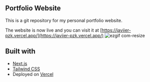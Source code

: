 ## Portfolio Website
This is a git repository for my personal portfolio website.

The website is now live and you can visit it at [https://javiier-pzk.vercel.app/](https://javiier-pzk.vercel.app/)
![ezgif com-resize](https://user-images.githubusercontent.com/85099754/235838183-c4aa7240-762e-4ffa-a54d-586085e479a5.gif)


## Built with
* [Next.js](https://nextjs.org/)
* [Tailwind CSS](https://tailwindcss.com/)
* Deployed on [Vercel](https://vercel.com)
